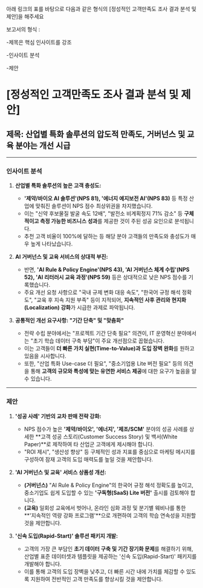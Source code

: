 
아래 링크의 표를 바탕으로 다음과 같은 형식의 [정성적인 고객만족도 조사 결과 분석 및 제안]을 해주세요



보고서의 형식 :

-제목은 핵심 인사이트를 강조

-인사이트 분석

-제안




# [정성적인 고객만족도 조사 결과 분석 및 제안]

## 제목: 산업별 특화 솔루션의 압도적 만족도, 거버넌스 및 교육 분야는 개선 시급

---

### 인사이트 분석

1.  **산업별 특화 솔루션의 높은 고객 충성도:**
    * **'제약/바이오 AI 솔루션'(NPS 81), '에너지 예지보전 AI'(NPS 83)** 등 특정 산업에 맞춰진 솔루션이 NPS 점수 최상위권을 차지했습니다.
    * 이는 "신약 후보물질 발굴 속도 12배", "발전소 비계획정지 71% 감소" 등 **구체적이고 측정 가능한 비즈니스 성과**를 제공한 것이 주된 성공 요인으로 분석됩니다.
    * 추천 고객 비율이 100%에 달하는 등 해당 분야 고객들의 만족도와 충성도가 매우 높게 나타났습니다.

2.  **AI 거버넌스 및 교육 서비스의 상대적 부진:**
    * 반면, **'AI Rule & Policy Engine'(NPS 43), 'AI 거버넌스 체계 수립'(NPS 52), 'AI 리터러시 교육 과정'(NPS 59)** 등은 상대적으로 낮은 NPS 점수를 기록했습니다.
    * 주요 개선 요청 사항으로 "국내 규제 변화 대응 속도", "한국어 규정 해석 정확도", "교육 후 지속 지원 부족" 등이 지적되어, **지속적인 사후 관리와 현지화(Localization) 강화**가 시급한 과제로 파악됩니다.

3.  **공통적인 개선 요구사항: "기간 단축" 및 "맞춤화"**
    * 전략 수립 분야에서는 "프로젝트 기간 단축 필요" 의견이, IT 운영혁신 분야에서는 "초기 학습 데이터 구축 부담"이 주요 개선점으로 꼽혔습니다.
    * 이는 고객들이 **더 빠른 가치 실현(Time-to-Value)과 도입 장벽 완화**를 원하고 있음을 시사합니다.
    * 또한, "산업 특화 Use-case 더 필요", "중소기업용 Lite 버전 필요" 등의 의견을 통해 **고객의 규모와 특성에 맞는 유연한 서비스 제공**에 대한 요구가 높음을 알 수 있습니다.

---

### 제안

1.  **'성공 사례' 기반의 교차 판매 전략 강화:**
    * NPS 점수가 높은 **'제약/바이오', '에너지', '제조/SCM'** 분야의 성공 사례를 상세한 **고객 성공 스토리(Customer Success Story) 및 백서(White Paper)**로 제작하여 타 산업군 고객에게 제시해야 합니다.
    * "ROI 제시", "생산성 향상" 등 구체적인 성과 지표를 중심으로 마케팅 메시지를 구성하여 잠재 고객의 도입 매력도를 높일 것을 제안합니다.

2.  **'AI 거버넌스 및 교육' 서비스 상품성 개선:**
    * **(거버넌스)** "AI Rule & Policy Engine"의 한국어 규정 해석 정확도를 높이고, 중소기업도 쉽게 도입할 수 있는 **'구독형(SaaS) Lite 버전'** 출시를 검토해야 합니다.
    * **(교육)** 일회성 교육에서 벗어나, 온라인 심화 과정 및 분기별 웨비나를 통한 **'지속적인 역량 강화 프로그램'**으로 개편하여 고객의 학습 연속성을 지원할 것을 제안합니다.

3.  **'신속 도입(Rapid-Start)' 솔루션 패키지 개발:**
    * 고객의 가장 큰 부담인 **초기 데이터 구축 및 기간 장기화 문제**를 해결하기 위해, 산업별 표준 데이터셋과 템플릿을 제공하는 '신속 도입(Rapid-Start)' 패키지를 개발해야 합니다.
    * 이를 통해 고객의 도입 장벽을 낮추고, 더 빠른 시간 내에 가치를 체감할 수 있도록 지원하여 전반적인 고객 만족도를 향상시킬 것을 제안합니다.